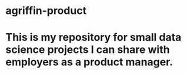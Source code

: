 # agriffin-product
# This is my repository for small data science projects I can share with employers as a product manager.
